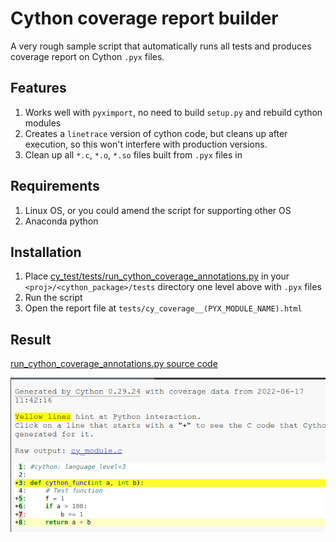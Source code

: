 # Cython coverage report builder

A very rough sample script that automatically runs all tests and produces coverage report on Cython `.pyx` files.

## Features
1. Works well with `pyximport`, no need to build `setup.py` and rebuild cython modules
2. Creates a `linetrace` version of cython code, but cleans up after execution, so this won't interfere with production versions.
3. Clean up all `*.c`, `*.o`, `*.so` files built from `.pyx` files in 

## Requirements
1. Linux OS, or you could amend the script for supporting other OS
2. Anaconda python

## Installation
1. Place [cy_test/tests/run_cython_coverage_annotations.py](cy_test/tests/run_cython_coverage_annotations.py) in your `<proj>/<cython_package>/tests` directory one level above with `.pyx` files
2. Run the script
3. Open the report file at `tests/cy_coverage__(PYX_MODULE_NAME).html` 


## Result
[run_cython_coverage_annotations.py source code](./cy_test/tests/run_cython_coverage_annotations.py)

![HTML report](./cython_coverage.png)
